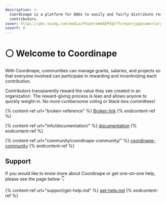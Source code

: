 ```yaml
---
description: >-
  Coordinape is a platform for DAOs to easily and fairly distribute resources to
  contributors.
cover: https://pbs.twimg.com/media/FSuokreWAAEPdqV?format=jpg&name=large
coverY: 0
---
```


# ⚪ Welcome to Coordinape

With Coordinape, communities can manage grants, salaries, and projects so that everyone involved can participate in rewarding and incentivizing each contribution.

Contributors transparently reward the value they see created in an organization. The reward-giving process is lean and allows anyone to quickly weight-in. No more cumbersome voting or black-box committees!

{% content-ref url="broken-reference" %}
[Broken link](broken-reference)
{% endcontent-ref %}

{% content-ref url="info/documentation/" %}
[documentation](info/documentation/)
{% endcontent-ref %}

{% content-ref url="community/coordinape-community/" %}
[coordinape-community](community/coordinape-community/)
{% endcontent-ref %}

## Support

If you would like to know more about Coordinape or get one-on-one help, please see the page below 👇

{% content-ref url="support/get-help.md" %}
[get-help.md](support/get-help.md)
{% endcontent-ref %}
